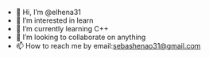 - 👋 Hi, I’m @elhena31
- 👀 I’m interested in learn
- 🌱 I’m currently learning C++
- 💞️ I’m looking to collaborate on anything
- 📫 How to reach me by email:sebashenao31@gmail.com

<!---
elhena31/elhena31 is a ✨ special ✨ repository because its `README.md` (this file) appears on your GitHub profile.
You can click the Preview link to take a look at your changes.
--->

